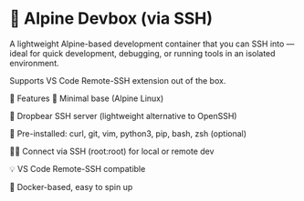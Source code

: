 # 🐧 Alpine Devbox (via SSH)
A lightweight Alpine-based development container that you can SSH into — ideal for quick development, debugging, or running tools in an isolated environment.

Supports VS Code Remote-SSH extension out of the box.

🚀 Features
🧼 Minimal base (Alpine Linux)

🔐 Dropbear SSH server (lightweight alternative to OpenSSH)

🧰 Pre-installed: curl, git, vim, python3, pip, bash, zsh (optional)

🧑‍💻 Connect via SSH (root:root) for local or remote dev

💡 VS Code Remote-SSH compatible

🐳 Docker-based, easy to spin up
